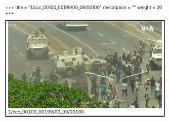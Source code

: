 +++
title = "1/ccc_00100_00199/00_09/00100"
description = ""
weight = 20
+++

<table style="border:2px solid black;max-width:800px;max-height:800px;" 
><tr><td>
<img class="center-fit-jpg"
src="/jpg_/aaa_20190430_NxaOmWaI8sI_00099.jpg">
1/ccc_00100_00199/00_09/00100
</img></td></tr></table>
